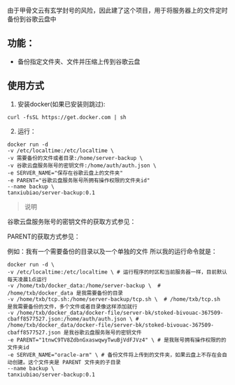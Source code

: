 由于甲骨文云有玄学封号的风险，因此建了这个项目，用于将服务器上的文件定时备份到谷歌云盘中

## 功能：
- 备份指定文件夹、文件并压缩上传到谷歌云盘

## 使用方式
1. 安装docker(如果已安装则跳过): 
```shell
curl -fsSL https://get.docker.com | sh
```

2. 运行：
```shell
docker run -d 
-v /etc/localtime:/etc/localtime \
-v 需要备份的文件或者目录:/home/server-backup \
-v 谷歌云盘服务账号的密钥文件:/home/auth/auth.json \
-e SERVER_NAME="保存在谷歌云盘上的文件夹"
-e PARENT="谷歌云盘服务账号所拥有操作权限的文件夹id"
--name backup \
tanxiubiao/server-backup:0.1
```

> 说明

谷歌云盘服务账号的密钥文件的获取方式参见：

PARENT的获取方式参见：

例如：我有一个需要备份的目录以及一个单独的文件 所以我的运行命令就是：
```shell
docker run -d \
-v /etc/localtime:/etc/localtime \ # 运行程序的时区和当前服务器一样，目前默认每天凌晨1点运行
-v /home/txb/docker_data:/home/server-backup \  # /home/txb/docker_data 是我需要备份的目录
-v /home/txb/tcp.sh:/home/server-backup/tcp.sh \  # /home/txb/tcp.sh 是我需要备份的文件，多个文件或者目录像这样添加就行
-v /home/txb/docker_data/docker-file/server-bk/stoked-bivouac-367509-cbaff8577527.json:/home/auth/auth.json \ # /home/txb/docker_data/docker-file/server-bk/stoked-bivouac-367509-cbaff8577527.json 是我谷歌云盘服务账号的密钥文件
-e PARENT="1tnwC9TV8ZdbnGxaswqwyTwuBjVdFJVz4" \ # 是我账号拥有操作权限的的文件夹id
-e SERVER_NAME="oracle-arm" \ # 备份文件将上传到的文件夹，如果云盘上不存在会自动创建。这个文件夹是 PARENT 文件夹的子目录
--name backup \
tanxiubiao/server-backup:0.1
```
